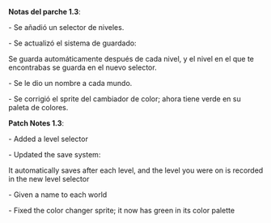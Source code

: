 **Notas del parche 1.3**:

\- Se añadió un selector de niveles.

\- Se actualizó el sistema de guardado:

Se guarda automáticamente después de cada nivel, y el nivel en el que te encontrabas se guarda en el nuevo selector.

\- Se le dio un nombre a cada mundo.

\- Se corrigió el sprite del cambiador de color; ahora tiene verde en su paleta de colores.

**Patch Notes 1.3**:

\- Added a level selector

\- Updated the save system:

It automatically saves after each level, and the level you were on is recorded in the new level selector

\- Given a name to each world

\- Fixed the color changer sprite; it now has green in its color palette

